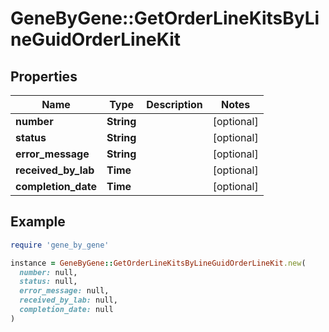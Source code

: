 # GeneByGene::GetOrderLineKitsByLineGuidOrderLineKit

## Properties

| Name | Type | Description | Notes |
| ---- | ---- | ----------- | ----- |
| **number** | **String** |  | [optional] |
| **status** | **String** |  | [optional] |
| **error_message** | **String** |  | [optional] |
| **received_by_lab** | **Time** |  | [optional] |
| **completion_date** | **Time** |  | [optional] |

## Example

```ruby
require 'gene_by_gene'

instance = GeneByGene::GetOrderLineKitsByLineGuidOrderLineKit.new(
  number: null,
  status: null,
  error_message: null,
  received_by_lab: null,
  completion_date: null
)
```

